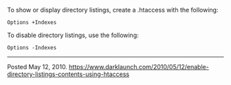 To show or display directory listings, create a .htaccess with the following:
```
Options +Indexes
```

To disable directory listings, use the following:
```
Options -Indexes
```

---

Posted May 12, 2010.
https://www.darklaunch.com/2010/05/12/enable-directory-listings-contents-using-htaccess
